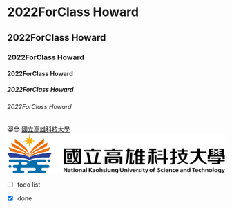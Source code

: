 # 2022ForClass Howard
## 2022ForClass Howard
### 2022ForClass Howard
#### 2022ForClass Howard
##### 2022ForClass Howard
###### 2022ForClass Howard

😸😎
[國立高雄科技大學](https://www.nkust.edu.tw/)
![NKUST](nkust.png "nkust")
- [ ] todo list
- [x] done

